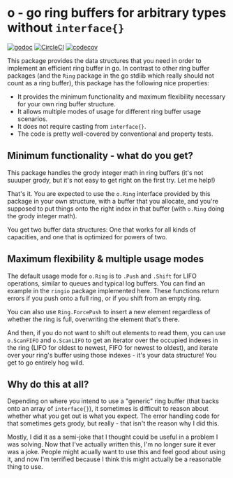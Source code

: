 # o - go ring buffers for arbitrary types without `interface{}`
[![godoc](https://godoc.org/github.com/antifuchs/o?status.svg)](http://godoc.org/github.com/antifuchs/o) [![CircleCI](https://circleci.com/gh/antifuchs/o.svg?style=svg)](https://circleci.com/gh/antifuchs/o) [![codecov](https://codecov.io/gh/antifuchs/o/branch/master/graph/badge.svg)](https://codecov.io/gh/antifuchs/o)


This package provides the data structures that you need in order to
implement an efficient ring buffer in go. In contrast to other ring
buffer packages (and the `Ring` package in the go stdlib which really
should not count as a ring buffer), this package has the following
nice properties:

* It provides the minimum functionality and maximum flexibility
  necessary for your own ring buffer structure.
* It allows multiple modes of usage for different ring buffer usage
  scenarios.
* It does not require casting from `interface{}`.
* The code is pretty well-covered by conventional and property tests.

## Minimum functionality - what do you get?

This package handles the grody integer math in ring buffers (it's not
suuuper grody, but it's not easy to get right on the first try. Let me
help!)

That's it. You are expected to use the `o.Ring` interface provided by
this package in your own structure, with a buffer that you allocate,
and you're supposed to put things onto the right index in that buffer
(with `o.Ring` doing the grody integer math).

You get two buffer data structures: One that works for all kinds of
capacities, and one that is optimized for powers of two.

## Maximum flexibility & multiple usage modes

The default usage mode for `o.Ring` is to `.Push` and `.Shift` for
LIFO operations, similar to queues and typical log buffers. You can
find an example in the `ringio` package implemented here. These
functions return errors if you push onto a full ring, or if you shift
from an empty ring.

You can also use `Ring.ForcePush` to insert a new element regardless
of whether the ring is full, overwriting the element that's there.

And then, if you do not want to shift out elements to read them, you
can use `o.ScanFIFO` and `o.ScanLIFO` to get an iterator over the
occupied indexes in the ring (LIFO for oldest to newest, FIFO for
newest to oldest), and iterate over your ring's buffer using those
indexes - it's your data structure! You get to go entirely hog wild.

## Why do this at all?

Depending on where you intend to use a "generic" ring buffer (that
backs onto an array of `interface{}`), it sometimes is difficult to
reason about whether what you get out is what you expect. The error
handling code for that sometimes gets grody, but really - that isn't
the reason why I did this.

Mostly, I did it as a semi-joke that I thought could be useful in a
problem I was solving. Now that I've actually written this, I'm no
longer sure it ever was a joke. People might acually want to use this
and feel good about using it, and now I'm terrified because I think
this might actually be a reasonable thing to use.
